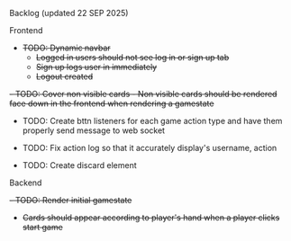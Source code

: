 Backlog (updated 22 SEP 2025)

Frontend
 - ~~TODO: Dynamic navbar~~
   - ~~Logged in users should not see log in or sign up tab~~
   - ~~Sign up logs user in immediately~~
   - ~~Logout created~~
  
 ~~- TODO: Cover non visible cards
    - Non visible cards should be rendered face down in the frontend when rendering a gamestate~~
  
 - TODO: Create bttn listeners for each game action type and have them properly send message to web socket
   
 - TODO: Fix action log so that it accurately display's username, action

 - TODO: Create discard element



Backend

 <s>- TODO: Render initial gamestate
   - Cards should appear according to player's hand when a player clicks start game </s>
